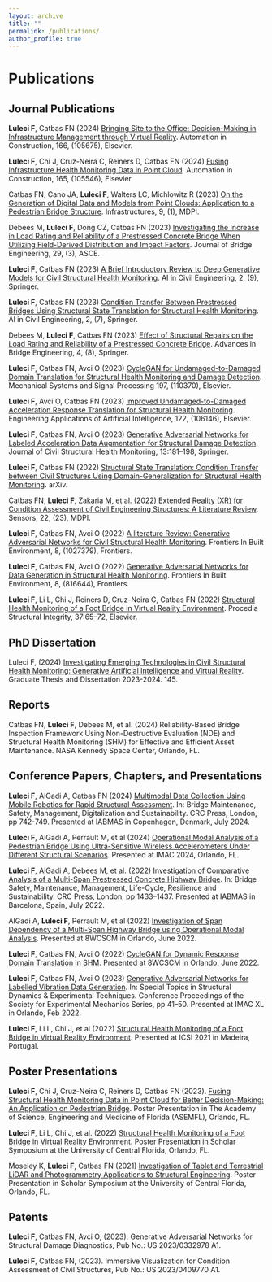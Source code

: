 ```yaml
---
layout: archive
title: ""
permalink: /publications/
author_profile: true
---
```


# Publications

## Journal Publications

**Luleci F**, Catbas FN (2024) [Bringing Site to the Office: Decision-Making in Infrastructure Management through Virtual Reality](https://doi.org/10.1016/j.autcon.2024.105675). Automation in Construction, 166, (105675), Elsevier.

**Luleci F**, Chi J, Cruz-Neira C, Reiners D, Catbas FN (2024) [Fusing Infrastructure Health Monitoring Data in Point Cloud](https://doi.org/10.1016/j.autcon.2024.105546). Automation in Construction, 165, (105546), Elsevier.

Catbas FN, Cano JA, **Luleci F**, Walters LC, Michlowitz R (2023) [On the Generation of Digital Data and Models from Point Clouds: Application to a Pedestrian Bridge Structure](https://www.mdpi.com/2412-3811/9/1/6). Infrastructures, 9, (1), MDPI.

Debees M, **Luleci F**, Dong CZ, Catbas FN (2023) [Investigating the Increase in Load Rating and Reliability of a Prestressed Concrete Bridge When Utilizing Field-Derived Distribution and Impact Factors](https://doi.org/10.1061/JBENF2.BEENG-6485). Journal of Bridge Engineering, 29, (3), ASCE.

**Luleci F**, Catbas FN (2023) [A Brief Introductory Review to Deep Generative Models for Civil Structural Health Monitoring](https://doi.org/10.1007/s43503-023-00017-z). AI in Civil Engineering, 2, (9), Springer.

**Luleci F**, Catbas FN (2023) [Condition Transfer Between Prestressed Bridges Using Structural State Translation for Structural Health Monitoring](https://doi.org/10.1007/s43503-023-00016-0). AI in Civil Engineering, 2, (7), Springer.

Debees M, **Luleci F**, Catbas FN (2023) [Effect of Structural Repairs on the Load Rating and Reliability of a Prestressed Concrete Bridge](https://doi.org/10.1186/s43251-023-00087-0). Advances in Bridge Engineering, 4, (8), Springer.

**Luleci F**, Catbas FN, Avci O (2023) [CycleGAN for Undamaged-to-Damaged Domain Translation for Structural Health Monitoring and Damage Detection]( https://doi.org/10.1016/j.ymssp.2023.110370). Mechanical Systems and Signal Processing 197, (110370), Elsevier. 

**Luleci F**, Avci O, Catbas FN (2023) [Improved Undamaged-to-Damaged Acceleration Response Translation for Structural Health Monitoring](https://doi.org/10.1016/j.engappai.2023.106146). Engineering Applications of Artificial Intelligence, 122, (106146), Elsevier. 

**Luleci F**, Catbas FN, Avci O (2023) [Generative Adversarial Networks for Labeled Acceleration Data Augmentation for Structural Damage Detection](https://doi.org/10.1007/s13349-022-00627-8). Journal of Civil Structural Health Monitoring, 13:181–198, Springer. 

**Luleci F**, Catbas FN (2022) [Structural State Translation: Condition Transfer between Civil Structures Using Domain-Generalization for Structural Health Monitoring](https://doi.org/10.48550/arXiv.2212.14048). arXiv.

Catbas FN, **Luleci F**, Zakaria M, et al. (2022) [Extended Reality (XR) for Condition Assessment of Civil Engineering Structures: A Literature Review](https://doi.org/10.3390/s22239560). Sensors, 22, (23), MDPI.  

**Luleci F**, Catbas FN, Avci O (2022) [A literature Review: Generative Adversarial Networks for Civil Structural Health Monitoring](https://doi.org/10.3389/fbuil.2022.1027379). Frontiers In Built Environment, 8, (1027379), Frontiers.

**Luleci F**, Catbas FN, Avci O (2022) [Generative Adversarial Networks for Data Generation in Structural Health Monitoring](https://doi.org/10.3389/fbuil.2022.816644). Frontiers In Built Environment, 8, (816644), Frontiers. 

**Luleci F**, Li L, Chi J, Reiners D, Cruz-Neira C, Catbas FN (2022) [Structural Health Monitoring of a Foot Bridge in Virtual Reality Environment](https://doi.org/10.1016/j.prostr.2022.01.060). Procedia Structural Integrity, 37:65–72, Elsevier.

## PhD Dissertation

Luleci F, (2024) [Investigating Emerging Technologies in Civil Structural Health Monitoring: Generative Artificial Intelligence and Virtual Reality](https://stars.library.ucf.edu/etd2023/145). Graduate Thesis and Dissertation 2023-2024. 145.

## Reports

Catbas FN, **Luleci F**, Debees M, et al. (2024) Reliability-Based Bridge Inspection Framework Using Non-Destructive Evaluation (NDE) and Structural Health Monitoring (SHM) for Effective and Efficient Asset Maintenance. NASA Kennedy Space Center, Orlando, FL.

## Conference Papers, Chapters, and Presentations

**Luleci F**, AlGadi A, Catbas FN (2024) [Multimodal Data Collection Using Mobile Robotics for Rapid Structural Assessment](https://doi.org/10.1201/9781003483755-86). In: Bridge Maintenance, Safety, Management, Digitalization and Sustainability. CRC Press, London, pp 742-749. Presented at IABMAS in Copenhagen, Denmark, July 2024.

**Luleci F**, AlGadi A, Perrault M, et al (2024) [Operational Modal Analysis of a Pedestrian Bridge Using Ultra-Sensitive Wireless Accelerometers Under Different Structural Scenarios](https://www.researchgate.net/publication/385005645_Operational_Modal_Analysis_of_a_Pedestrian_Bridge_Using_Ultra-Sensitive_Wireless_Accelerometers_Under_Different_Structural_Scenarios). Presented at IMAC 2024, Orlando, FL.

**Luleci F**, AlGadi A, Debees M, et al. (2022) [Investigation of Comparative Analysis of a Multi-Span Prestressed Concrete Highway Bridge](http://dx.doi.org/10.1201/9781003322641-174). In: Bridge Safety, Maintenance, Management, Life-Cycle, Resilience and Sustainability. CRC Press, London, pp 1433–1437. Presented at IABMAS in Barcelona, Spain, July 2022.

AlGadi A, **Luleci F**, Perrault M, et al (2022) [Investigation of Span Dependency of a Multi-Span Highway Bridge using Operational Modal Analysis](https://www.researchgate.net/publication/371251319_Investigation_of_Span_Dependency_of_a_Multi-Span_Highway_Bridge). Presented at 8WCSCM in Orlando, June 2022.

**Luleci F**, Catbas FN, Avci O (2022) [CycleGAN for Dynamic Response Domain Translation in SHM](https://www.researchgate.net/publication/371251316_CycleGAN_for_Dynamic_Response_Domain_Translation_in_SHM). Presented at 8WCSCM in Orlando, June 2022.

**Luleci F**, Catbas FN, Avci O (2023) [Generative Adversarial Networks for Labelled Vibration Data Generation](https://doi.org/10.1007/978-3-031-05405-1_5). In: Special Topics in Structural Dynamics & Experimental Techniques. Conference Proceedings of the Society for Experimental Mechanics Series, pp 41–50. Presented at IMAC XL in Orlando, Feb 2022.

**Luleci F**, Li L, Chi J, et al (2022) [Structural Health Monitoring of a Foot Bridge in Virtual Reality Environment](https://doi.org/10.1016/j.prostr.2022.01.060). Presented at ICSI 2021 in Madeira, Portugal.

## Poster Presentations

**Luleci F**, Chi J, Cruz-Neira C, Reiners D, Catbas FN (2023). [Fusing Structural Health Monitoring Data in Point Cloud for Better Decision-Making: An Application on Pedestrian Bridge](https://www.researchgate.net/publication/375282085_Fusing_Structural_Health_Monitoring_Data_in_Point_Cloud_An_Application_on_Pedestrian_Bridge). Poster Presentation in The Academy of Science, Engineering and Medicine of Florida (ASEMFL), Orlando, FL.

**Luleci F**, Li L, Chi J, et al. (2022) [Structural Health Monitoring of a Foot Bridge in Virtual Reality Environment](https://doi.org/10.13140/RG.2.2.27905.33124). Poster Presentation in Scholar Symposium at the University of Central Florida, Orlando, FL.

Moseley K, **Luleci F**, Catbas FN (2021) [Investigation of Tablet and Terrestrial LiDAR and Photogrammetry Applications to Structural Engineering](https://doi.org/10.13140/RG.2.2.10193.66406). Poster Presentation in Scholar Symposium at the University of Central Florida, Orlando, FL. 

## Patents

**Luleci F**, Catbas FN, Avci O, (2023). Generative Adversarial Networks for Structural Damage Diagnostics, Pub No.: US 2023/0332978 A1.

**Luleci F**, Catbas FN, (2023). Immersive Visualization for Condition Assessment of Civil Structures, Pub No.: US 2023/0409770 A1.

